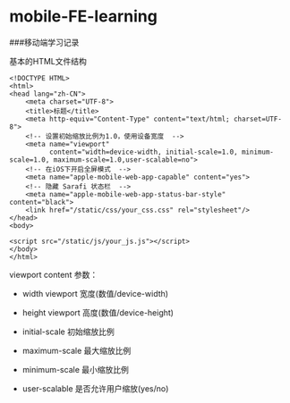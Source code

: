 # mobile-FE-learning
###移动端学习记录

基本的HTML文件结构

```
<!DOCTYPE HTML>
<html>
<head lang="zh-CN">
    <meta charset="UTF-8">
    <title>标题</title>
    <meta http-equiv="Content-Type" content="text/html; charset=UTF-8">
    <!-- 设置初始缩放比例为1.0，使用设备宽度  -->
    <meta name="viewport"
          content="width=device-width, initial-scale=1.0, minimum-scale=1.0, maximum-scale=1.0,user-scalable=no">
    <!-- 在iOS下开启全屏模式  -->
    <meta name="apple-mobile-web-app-capable" content="yes">
    <!-- 隐藏 Sarafi 状态栏  -->
    <meta name="apple-mobile-web-app-status-bar-style" content="black">
    <link href="/static/css/your_css.css" rel="stylesheet"/>
</head>
<body>

<script src="/static/js/your_js.js"></script>
</body>
</html>
```
viewport content 参数：

- width viewport 宽度(数值/device-width)

- height viewport 高度(数值/device-height)

- initial-scale 初始缩放比例

- maximum-scale 最大缩放比例

- minimum-scale 最小缩放比例

- user-scalable 是否允许用户缩放(yes/no)
